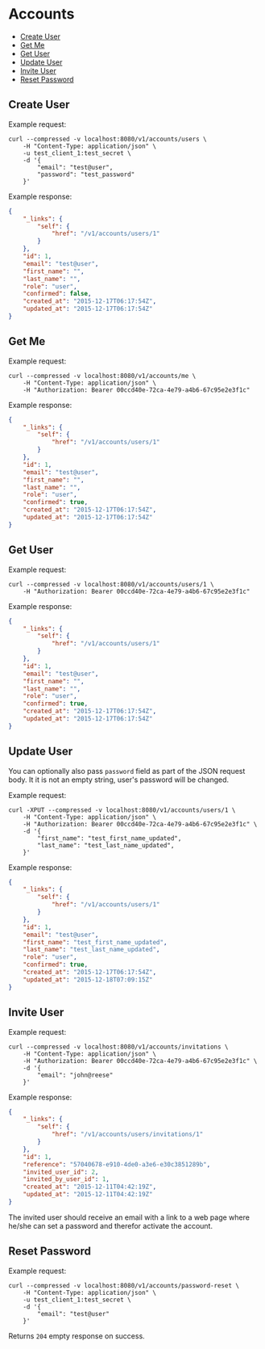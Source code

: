 # Accounts

* [Create User](#create-user)
* [Get Me](#get-me)
* [Get User](#get-user)
* [Update User](#update-user)
* [Invite User](#invite-user)
* [Reset Password](#reset-password)

## Create User

Example request:

```
curl --compressed -v localhost:8080/v1/accounts/users \
	-H "Content-Type: application/json" \
	-u test_client_1:test_secret \
	-d '{
		"email": "test@user",
		"password": "test_password"
	}'
```

Example response:

```json
{
	"_links": {
		"self": {
			"href": "/v1/accounts/users/1"
		}
	},
	"id": 1,
	"email": "test@user",
	"first_name": "",
	"last_name": "",
	"role": "user",
	"confirmed": false,
	"created_at": "2015-12-17T06:17:54Z",
	"updated_at": "2015-12-17T06:17:54Z"
}
```

## Get Me

Example request:

```
curl --compressed -v localhost:8080/v1/accounts/me \
	-H "Content-Type: application/json" \
	-H "Authorization: Bearer 00ccd40e-72ca-4e79-a4b6-67c95e2e3f1c"
```

Example response:

```json
{
	"_links": {
		"self": {
			"href": "/v1/accounts/users/1"
		}
	},
	"id": 1,
	"email": "test@user",
	"first_name": "",
	"last_name": "",
	"role": "user",
	"confirmed": true,
	"created_at": "2015-12-17T06:17:54Z",
	"updated_at": "2015-12-17T06:17:54Z"
}
```

## Get User

Example request:

```
curl --compressed -v localhost:8080/v1/accounts/users/1 \
	-H "Authorization: Bearer 00ccd40e-72ca-4e79-a4b6-67c95e2e3f1c"
```

Example response:

```json
{
	"_links": {
		"self": {
			"href": "/v1/accounts/users/1"
		}
	},
	"id": 1,
	"email": "test@user",
	"first_name": "",
	"last_name": "",
	"role": "user",
	"confirmed": true,
	"created_at": "2015-12-17T06:17:54Z",
	"updated_at": "2015-12-17T06:17:54Z"
}
```

## Update User

You can optionally also pass `password` field as part of the JSON request body. It it is not an empty string, user's password will be changed.

Example request:

```
curl -XPUT --compressed -v localhost:8080/v1/accounts/users/1 \
	-H "Content-Type: application/json" \
	-H "Authorization: Bearer 00ccd40e-72ca-4e79-a4b6-67c95e2e3f1c" \
	-d '{
		"first_name": "test_first_name_updated",
		"last_name": "test_last_name_updated",
	}'
```

Example response:

```json
{
	"_links": {
		"self": {
			"href": "/v1/accounts/users/1"
		}
	},
	"id": 1,
	"email": "test@user",
	"first_name": "test_first_name_updated",
	"last_name": "test_last_name_updated",
	"role": "user",
	"confirmed": true,
	"created_at": "2015-12-17T06:17:54Z",
	"updated_at": "2015-12-18T07:09:15Z"
}
```

## Invite User

Example request:

```
curl --compressed -v localhost:8080/v1/accounts/invitations \
	-H "Content-Type: application/json" \
	-H "Authorization: Bearer 00ccd40e-72ca-4e79-a4b6-67c95e2e3f1c" \
	-d '{
		"email": "john@reese"
	}'
```

Example response:

```json
{
	"_links": {
		"self": {
			"href": "/v1/accounts/users/invitations/1"
		}
	},
	"id": 1,
	"reference": "57040678-e910-4de0-a3e6-e30c3851289b",
	"invited_user_id": 2,
	"invited_by_user_id": 1,
	"created_at": "2015-12-11T04:42:19Z",
	"updated_at": "2015-12-11T04:42:19Z"
}
```

The invited user should receive an email with a link to a web page where he/she can set a password and therefor activate the account.

## Reset Password

Example request:

```
curl --compressed -v localhost:8080/v1/accounts/password-reset \
	-H "Content-Type: application/json" \
	-u test_client_1:test_secret \
	-d '{
		"email": "test@user"
	}'
```

Returns `204` empty response on success.
